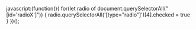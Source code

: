 javascript:(function(){
    for(let radio of document.querySelectorAll("[id='radioX']")) {
        radio.querySelectorAll('[type="radio"]')[4].checked = true
    }
})();
